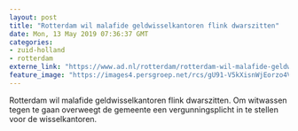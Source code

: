 ```yaml
---
layout: post
title: "Rotterdam wil malafide geldwisselkantoren flink dwarszitten"
date: Mon, 13 May 2019 07:36:37 GMT
categories: 
- zuid-holland 
- rotterdam 
externe_link: "https://www.ad.nl/rotterdam/rotterdam-wil-malafide-geldwisselkantoren-flink-dwarszitten~a0a93fda/"
feature_image: "https://images4.persgroep.net/rcs/gU91-V5kXisnWjEorzo4VRuX_A8/diocontent/114058188/_fitwidth/400/?appId=21791a8992982cd8da851550a453bd7f&quality=0.7"
---
```


Rotterdam wil malafide geldwisselkantoren flink dwarszitten. Om witwassen tegen te gaan overweegt de gemeente een vergunningsplicht in te stellen voor de wisselkantoren.
